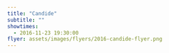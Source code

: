 ```yaml
---
title: "Candide"
subtitle: ""
showtimes:
  - 2016-11-23 19:30:00
flyer: assets/images/flyers/2016-candide-flyer.png
---
```

